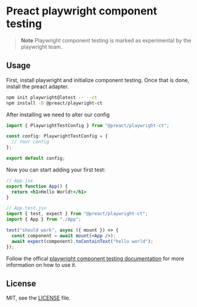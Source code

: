 # Preact playwright component testing

> **Note**
> Playwright component testing is marked as experimental by the playwright team. 

## Usage

First, install playwright and initialize component testing. Once that is done, install the preact adapter.

```sh
npm init playwright@latest -- --ct
npm install -D @preact/playwright-ct
```

After installing we need to alter our config

```ts
import { PlaywrightTestConfig } from "@preact/playwright-ct";

const config: PlaywrightTestConfig = {
  // Your config
};

export default config;
```

Now you can start adding your first test:

```jsx
// App.jsx
export function App() {
  return <h1>Hello World!</h1>
}
```

```jsx
// App.test.jsx
import { test, expect } from "@preact/playwright-ct";
import { App } from "./App";

test("should work", async ({ mount }) => {
  const component = await mount(<App />);
  await expect(component).toContainText("hello world");
});
```

Follow the offical [playwright component testing documentation](https://playwright.dev/docs/test-components) for more information on how to use it.

## License

MIT, see the [LICENSE](./LICENSE) file.
